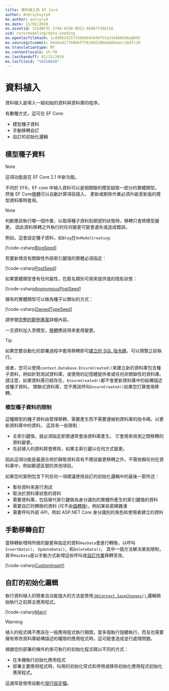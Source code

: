 ```yaml
---
title: 資料植入的 EF Core
author: AndriySvyryd
ms.author: ansvyryd
ms.date: 11/02/2018
ms.assetid: 3154BF3C-1749-4C60-8D51-AE86773AA116
uid: core/modeling/data-seeding
ms.openlocfilehash: 1c450b142573368d043430f55a3144b6696a8691
ms.sourcegitcommit: b4a5ed177b86bf7f81602106dab6b4acc18dfc18
ms.translationtype: MT
ms.contentlocale: zh-TW
ms.lasthandoff: 01/15/2019
ms.locfileid: "54316630"
---
```

# <a name="data-seeding"></a>資料植入

資料植入是填入一組初始的資料與資料庫的程序。

有數種方式，這可在 EF Core:
* 模型種子資料
* 手動移轉自訂
* 自訂的初始化邏輯

## <a name="model-seed-data"></a>模型種子資料

> [!NOTE]
> 這項功能是在 EF Core 2.1 中新功能。

不同於 EF6，EF core 中植入資料可以是相關聯的模型組態一部分的實體類型。 然後 EF Core[移轉](xref:core/managing-schemas/migrations/index)可以自動計算項目插入、 更新或刪除作業必須升級至新版的模型資料庫時套用。

> [!NOTE]
> 判斷應該執行哪一個作業，以取得種子資料到期望的狀態時，移轉只會將模型變更。 因此資料移轉之外執行的任何變更可能會遺失或造成錯誤。

例如，這會設定種子資料，如`Blog`在`OnModelCreating`:

[!code-csharp[BlogSeed](../../../samples/core/Modeling/DataSeeding/DataSeedingContext.cs?name=BlogSeed)]

若要新增具有關聯性外部索引鍵值的實體必須指定：

[!code-csharp[PostSeed](../../../samples/core/Modeling/DataSeeding/DataSeedingContext.cs?name=PostSeed)]

如果實體類型會有任何屬性，在匿名類別可用來提供值的陰影狀態：

[!code-csharp[AnonymousPostSeed](../../../samples/core/Modeling/DataSeeding/DataSeedingContext.cs?name=AnonymousPostSeed)]

擁有的實體類型可以做為種子以類似的方式：

[!code-csharp[OwnedTypeSeed](../../../samples/core/Modeling/DataSeeding/DataSeedingContext.cs?name=OwnedTypeSeed)]

請參閱[完整的範例專案](https://github.com/aspnet/EntityFramework.Docs/tree/master/samples/core/Modeling/DataSeeding)詳細內容。

一旦資料加入至模型，[移轉](xref:core/managing-schemas/migrations/index)應該用來套用變更。

> [!TIP]
> 如果您要自動化的部署過程中套用移轉即可[建立的 SQL 指令碼](xref:core/managing-schemas/migrations/index#generate-sql-scripts)，可以預覽之前執行。

或者，您可以使用`context.Database.EnsureCreated()`來建立新的資料庫包含種子資料，例如針對測試資料庫，或使用的記憶體提供者或任何非關聯性的資料庫。 請注意，如果資料庫已經存在，`EnsureCreated()`都不會更新資料庫中的結構描述或種子資料。 關聯式資料庫，您不應該呼叫`EnsureCreated()`如果您打算使用移轉。

### <a name="limitations-of-model-seed-data"></a>模型種子資料的限制

這種類型的種子資料由管理移轉，需要產生而不需要連線到資料庫的指令碼，以更新資料庫中的資料。 這具有一些限制︰
* 主索引鍵值，就必須指定即使通常會由資料庫產生。 它會用來偵測之間移轉的資料變更。
* 先前植入的資料將會移除，如果主索引鍵以任何方式變更。

因此這項功能是最適合用於靜態資料具有不應該變更移轉之外，不需依賴任何在資料庫中，例如郵遞區號的其他項目。

如果您的案例包含下列任何一項建議使用自訂的初始化邏輯中的最後一節所述：
* 暫存資料來進行測試
* 取決於資料庫狀態的資料
* 需要資料庫，包括替代索引鍵做為身分識別的實體所產生的索引鍵值的資料
* 需要自訂的轉換的資料 (可不由[值轉換](xref:core/modeling/value-conversions))，例如某些密碼雜湊
* 需要呼叫外部 API，例如 ASP.NET Core 身分識別的角色和使用者建立的資料

## <a name="manual-migration-customization"></a>手動移轉自訂

當移轉新增時所做的變更與指定的資料`HasData`會進行轉換，以呼叫`InsertData()`， `UpdateData()`，和`DeleteData()`。 其中一個方法解決某些限制，其中`HasData`是以手動方式新增這些呼叫或[自訂作業](xref:core/managing-schemas/migrations/operations)移轉至改。

[!code-csharp[CustomInsert](../../../samples/core/Modeling/DataSeeding/Migrations/20181102235626_Initial.cs?name=CustomInsert)]

## <a name="custom-initialization-logic"></a>自訂的初始化邏輯

執行資料植入的簡單且功能強大的方法是使用[ `DbContext.SaveChanges()` ](xref:core/saving/index)邏輯開始執行之前將主應用程式。

[!code-csharp[Main](../../../samples/core/Modeling/DataSeeding/Program.cs?name=CustomSeeding)]

> [!WARNING]
> 植入的程式碼不應該在一般應用程式執行期間，當多個執行個體執行，而且也需要擁有修改資料庫結構描述的權限的應用程式時，這可能會造成並行處理問題。

根據您的部署的條件約束可執行的初始化程式碼以不同的方式：
* 在本機執行初始化應用程式
* 部署主要應用程式時，叫用的初始化常式和停用或移除初始化應用程式初始化應用程式。

這通常是使用自動化[發行設定檔](https://docs.microsoft.com/en-us/aspnet/core/host-and-deploy/visual-studio-publish-profiles)。
